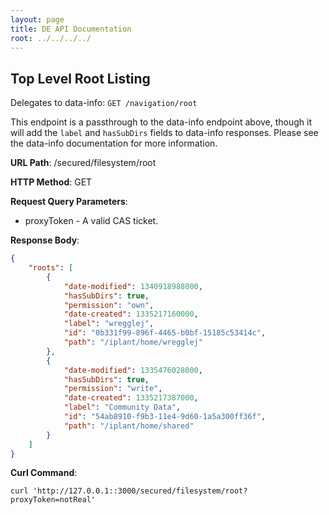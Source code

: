 ```yaml
---
layout: page
title: DE API Documentation
root: ../../../../
---
```


Top Level Root Listing
----------------------

Delegates to data-info: `GET /navigation/root`

This endpoint is a passthrough to the data-info endpoint above,
though it will add the `label` and `hasSubDirs` fields to data-info responses.
Please see the data-info documentation for more information.

__URL Path__: /secured/filesystem/root

__HTTP Method__: GET

__Request Query Parameters__:
* proxyToken - A valid CAS ticket.

__Response Body__:

```json
{
    "roots": [
        {
            "date-modified": 1340918988000,
            "hasSubDirs": true,
            "permission": "own",
            "date-created": 1335217160000,
            "label": "wregglej",
            "id": "0b331f99-896f-4465-b0bf-15185c53414c",
            "path": "/iplant/home/wregglej"
        },
        {
            "date-modified": 1335476028000,
            "hasSubDirs": true,
            "permission": "write",
            "date-created": 1335217387000,
            "label": "Community Data",
            "id": "54ab8910-f9b3-11e4-9d60-1a5a300ff36f",
            "path": "/iplant/home/shared"
        }
    ]
}
```

__Curl Command__:

    curl 'http://127.0.0.1::3000/secured/filesystem/root?proxyToken=notReal'
